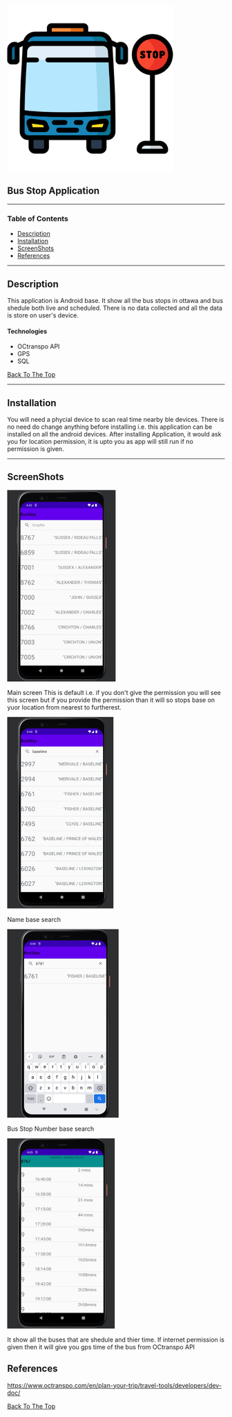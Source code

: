 
![Project Image](bus-stop.png)
## Bus Stop Application

---

### Table of Contents

- [Description](#description)
- [Installation](#installation)
- [ScreenShots](#screenshots)
- [References](#references)


---

## Description

This application is Android base. It show all the bus stops in ottawa and bus shedule both live and scheduled. There is no data collected and all the data is store on user's device. 

#### Technologies

- OCtranspo API
- GPS
- SQL

[Back To The Top](#bus-stop-application)

---

## Installation
You will need a phycial device to scan real time nearby ble devices. There is no need do change anything before installing i.e. this application can be installed on all the android devices. After installing Application, it would ask you for location permission, it is upto you as app will still run if no permission is given.

---

## ScreenShots
![Mainscreen](mainscreen.png)

Main screen
This is default i.e. if you don't give the permission you will see this screen but if you provide the permission than it will so stops base on yuor location from nearest to furtherest.





![Search](namebase.png)

Name base search 

![Search](busstopnumbase.png)

Bus Stop Number base search


![Search](busshedule.png)

It show all the buses that are shedule and thier time. If internet permission is given then it will give you gps time of the bus from OCtranspo API

## References
https://www.octranspo.com/en/plan-your-trip/travel-tools/developers/dev-doc/





[Back To The Top](#bus-stop-application)
